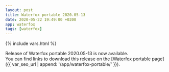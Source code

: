 ```yaml
---
layout: post
title: Waterfox portable 2020.05-13
date: 2020-05-22 19:49:00 +0200
app: waterfox
tags: [waterfox]
---
```

{% include vars.html %}

Release of Waterfox portable 2020.05-13 is now available.<br />
You can find links to download this release on the [Waterfox portable page]({{ var_seo_url | append: '/app/waterfox-portable/' }}).